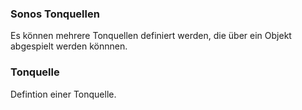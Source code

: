 ﻿### Sonos Tonquellen

Es können mehrere Tonquellen definiert werden, die über ein Objekt abgespielt werden könnnen.

### Tonquelle

Defintion einer Tonquelle.

